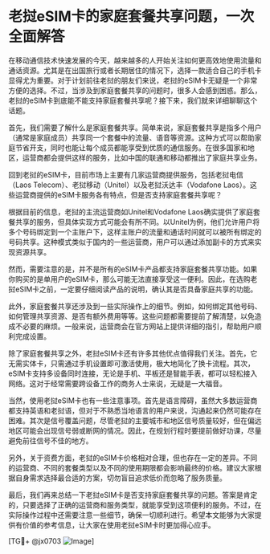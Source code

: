 # 老挝eSIM卡的家庭套餐共享问题，一次全面解答

在移动通信技术快速发展的今天，越来越多的人开始关注如何更高效地使用流量和通话资源。尤其是在出国旅行或者长期居住的情况下，选择一款适合自己的手机卡显得尤为重要。对于计划前往老挝的朋友们来说，老挝的eSIM卡无疑是一个非常方便的选择。不过，当涉及到家庭套餐共享的问题时，很多人会感到困惑。那么，老挝的eSIM卡到底能不能支持家庭套餐共享呢？接下来，我们就来详细聊聊这个话题。

首先，我们需要了解什么是家庭套餐共享。简单来说，家庭套餐共享是指多个用户（通常是家庭成员）共享同一个套餐中的流量、语音等资源。这种方式可以帮助家庭节省开支，同时也能让每个成员都能享受到优质的通信服务。在很多国家和地区，运营商都会提供这样的服务，比如中国的联通和移动都推出了家庭共享业务。

回到老挝的eSIM卡，目前市场上主要有几家运营商提供服务，包括老挝电信（Laos Telecom）、老挝移动（Unitel）以及老挝沃达丰（Vodafone Laos）。这些运营商提供的eSIM卡服务各有特点，但是否支持家庭套餐共享呢？

根据目前的信息，老挝的主流运营商如Unitel和Vodafone Laos确实提供了家庭套餐共享的服务，但具体实现方式可能会有所不同。以Unitel为例，他们允许用户将多个号码绑定到一个主账户下，这样主账户的流量和通话时间就可以被所有绑定的号码共享。这种模式类似于国内的一些运营商，用户可以通过添加副卡的方式来实现资源共享。

然而，需要注意的是，并不是所有的eSIM卡产品都支持家庭套餐共享功能。如果你购买的是单用户的eSIM卡，那么可能无法直接享受这一便利。因此，在选购老挝eSIM卡之前，一定要仔细阅读产品的说明，确认其是否具备家庭共享的功能。

此外，家庭套餐共享还涉及到一些实际操作上的细节。例如，如何绑定其他号码、如何管理共享资源、是否有额外费用等等。这些问题都需要提前了解清楚，以免造成不必要的麻烦。一般来说，运营商会在官方网站上提供详细的指引，帮助用户顺利完成设置。

除了家庭套餐共享之外，老挝eSIM卡还有许多其他优点值得我们关注。首先，它无需实体卡，只需通过手机设置即可激活使用，极大地简化了换卡流程。其次，eSIM卡支持多设备同时连接，无论是手机、平板还是智能手表，都可以轻松接入网络。这对于经常需要跨设备工作的商务人士来说，无疑是一大福音。

当然，使用老挝eSIM卡也有一些注意事项。首先是语言障碍，虽然大多数运营商都支持英语和老挝语，但对于不熟悉当地语言的用户来说，沟通起来仍然可能存在困难。其次是信号覆盖问题，尽管老挝的主要城市和地区信号质量较好，但在偏远地区可能会出现信号弱或断网的情况。因此，在规划行程时要提前做好功课，尽量避免前往信号不佳的地方。

另外，关于资费方面，老挝的eSIM卡价格相对合理，但也存在一定的差异。不同的运营商、不同的套餐类型以及不同的使用期限都会影响最终的价格。建议大家根据自身需求选择最合适的方案，切勿盲目追求低价而忽略了服务质量。

最后，我们再来总结一下老挝eSIM卡是否支持家庭套餐共享的问题。答案是肯定的，只要选择了正确的运营商和服务类型，就能享受到这项便利的服务。不过，在实际操作过程中还需要注意一些细节，确保一切顺利进行。希望本文能够为大家提供有价值的参考信息，让大家在使用老挝eSIM卡时更加得心应手。

[TG💪+ @jx0703 ![Image](https://github.com/user-attachments/assets/dbca1d08-cadb-493c-b0ec-ad6f7a83f270)]